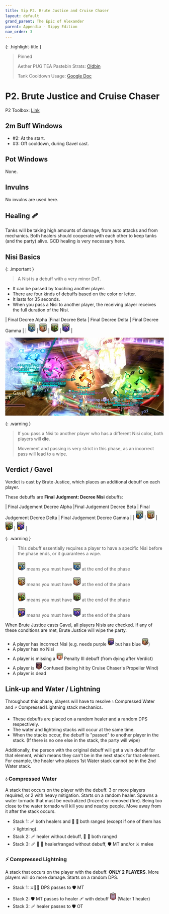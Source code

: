 ```yaml
---
title: Sip P2. Brute Justice and Cruise Chaser
layout: default
grand_parent: The Epic of Alexander
parent: Appendix - Sippy Edition
nav_order: 3
---
```


<!-- prettier-ignore-start -->

{: .highlight-title }
> Pinned
>
> Aether PUG TEA Pastebin Strats: [Oldbin](https://pastebin.com/Xqa1zsPy)
>
> Tank Cooldown Usage: [Google Doc](https://docs.google.com/spreadsheets/d/1zB5NpvIR0J5uAybtYkqAn_gglnmYcSCo0b0mgSZagUg)
<!-- prettier-ignore-end -->

# P2. Brute Justice and Cruise Chaser

P2 Toolbox: [Link](https://ff14.toolboxgaming.space/?id=340414049443951&preview=1)

## 2m Buff Windows

- #2: At the start.
- #3: Off cooldown, during Gavel cast.

## Pot Windows

None.

## Invulns

No invulns are used here.

## Healing 🩹

Tanks will be taking high amounts of damage, from auto attacks and from mechanics. Both healers should cooperate with each other to keep tanks (and the party) alive. GCD healing is very necessary here.

## Nisi Basics

{: .important }

> A Nisi is a debuff with a very minor DoT.

- It can be passed by touching another player.
- There are four kinds of debuffs based on the color or letter.
- It lasts for 35 seconds.
- When you pass a Nisi to another player, the receiving player receives the full duration of the Nisi.

| Final Decree Alpha |Final Decree Beta | Final Decree Delta | Final Decree Gamma |
| ![FinalDecreeAlpha](/assets/images/tea/FinalDecreeAlpha.png) | ![FinalDecreeBeta](/assets/images/tea/FinalDecreeBeta.png) | ![FinalDecreeDelta](/assets/images/tea/FinalDecreeDelta.png) | ![FinalDecreeGamma](/assets/images/tea/FinalDecreeGamma.png) |

![sip-p2-01](/assets/images/tea/sip-p2-01.png)

{: .warning }

> If you pass a Nisi to another player who has a different Nisi color, both players will **die**.
>
> Movement and passing is very strict in this phase, as an incorrect pass will lead to a wipe.

## Verdict / Gavel

Verdict is cast by Brute Justice, which places an additional debuff on each player.

These debuffs are **Final Judgment: Decree Nisi** debuffs:

| Final Judgement Decree Alpha |Final Judgement Decree Beta | Final Judgement Decree Delta | Final Judgement Decree Gamma |
| ![FinalJudgementDecreeAlpha](/assets/images/tea/FinalJudgementDecreeAlpha.png) | ![FinalJudgementDecreeBeta](/assets/images/tea/FinalJudgementDecreeBeta.png) | ![FinalJudgementDecreeDelta](/assets/images/tea/FinalJudgementDecreeDelta.png) | ![FinalJudgementDecreeGamma](/assets/images/tea/FinalJudgementDecreeGamma.png) |

{: .warning }

> This debuff essentially requires a player to have a specific Nisi before the phase ends, or it guarantees a wipe.
>
> ![FinalJudgementDecreeAlpha](/assets/images/tea/FinalJudgementDecreeAlpha.png) means you must have ![FinalDecreeAlpha](/assets/images/tea/FinalDecreeAlpha.png) at the end of the phase
>
> ![FinalJudgementDecreeBeta](/assets/images/tea/FinalJudgementDecreeBeta.png) means you must have ![FinalDecreeBeta](/assets/images/tea/FinalDecreeBeta.png) at the end of the phase
>
> ![FinalJudgementDecreeDelta](/assets/images/tea/FinalJudgementDecreeDelta.png) means you must have ![FinalDecreeDelta](/assets/images/tea/FinalDecreeDelta.png) at the end of the phase
>
> ![FinalJudgementDecreeGamma](/assets/images/tea/FinalJudgementDecreeGamma.png) means you must have ![FinalDecreeGamma](/assets/images/tea/FinalDecreeGamma.png) at the end of the phase

When Brute Justice casts Gavel, all players Nisis are checked. If any of these conditions are met, Brute Justice will wipe the party.

- A player has incorrect Nisi (e.g. needs purple <img src="/assets/images/tea/FinalJudgementDecreeGamma.png" width="20px"> but has blue <img src="/assets/images/tea/FinalDecreeBeta.png" width="20px">)
- A player has no Nisi
- A player is missing a <img src="/assets/images/tea/FinalJudgmentPenalty3.png" width="20px"> Penalty III debuff (from dying after Verdict)
- A player is <img src="/assets/images/tea/Confused.png" width="20px"> Confused (being hit by Cruise Chaser's Propeller Wind)
- A player is dead

## Link-up and Water / Lightning

Throughout this phase, players will have to resolve 💧 Compressed Water and ⚡ Compressed Lightning stack mechanics.

- These debuffs are placed on a random healer and a random DPS respectively.
- The water and lightning stacks will occur at the same time.
- When the stacks occur, the debuff is "passed" to another player in the stack. (If there is no one else in the stack, the party will wipe)

Additionally, the person with the original debuff will get a vuln debuff for that element, which means they can't be in the next stack for that element. For example, the healer who places 1st Water stack cannot be in the 2nd Water stack.

### 💧 Compressed Water

A stack that occurs on the player with the debuff. 3 or more players required, or 2 with heavy mitigation. Starts on a random healer. Spawns a water tornado that must be neutralized (frozen) or removed (fire). Being too close to the water tornado will kill you and nearby people. Move away from it after the stack occurs.

- Stack 1: 🩹 both healers and 🏹 🧙 both ranged (except if one of them has ⚡ lightning).
- Stack 2: 🩹 healer without debuff, 🏹 🧙 both ranged
- Stack 3: 🩹 🏹 🧙 healer/ranged without debuff, 🛡 MT and/or ⚔️ melee

### ⚡ Compressed Lightning

A stack that occurs on the player with the debuff. **ONLY 2 PLAYERS**. More players will do more damage. Starts on a random DPS.

- Stack 1: ⚔️🏹🧙 DPS passes to 🛡 MT
- Stack 2: 🛡 MT passes to healer 🩹 with debuff <img src="/assets/images/tea/WaterResistanceDown.png" width="20px"> (Water 1 healer)
- Stack 3: 🩹 healer passes to 🛡 OT
